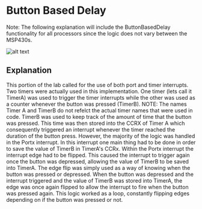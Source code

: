 # Button Based Delay
Note:  The following explanation will include the ButtonBasedDelay functionality for all processors since the logic does not vary between the MSP430s.

![alt text](https://github.com/RU09342/lab-3-interrupts-and-timers-uribet6/blob/master/Button%20Based%20Delay/Button%20Based%20Delay.gif)

## Explanation
This portion of the lab called for the use of both port and timer interrupts. Two timers were actually used in this implementation. One timer (lets call it TimerA) was used to trigger the timer interrupts while
the other was used as a counter whenever the button was pressed (TimerB). NOTE: The names Timer A and TimerB do not refelct the actual timer names that were used in code. TimerB was used to keep track of the amount
of time that the button was pressed. This time was then stored into the CCRX of Timer A which consequently triggered an interrupt whenever the timer reached the duration of the button press. However, the majority of the logic 
was handled in the Portx interrupt. In this interrupt one main thing had to be done in order to save the value of TimerB in TimerA's CCRx. Within the Portx interrupt the interrupt edge had to be flipped.
This caused the interrupt to trigger again once the button was depressed, allowing the value of TimerB to be saved into TimerA. The edge flip was simply used as a way of knowing when the button was pressed or depressed. When the button was
depressed and the interrupt triggered and the value of TimerB was stored into TimerA, the edge was once again flipped to allow the interrupt to fire when the button was pressed again. This logic worked as a loop, constantly flipping edges
depending on if the button was pressed or not.
